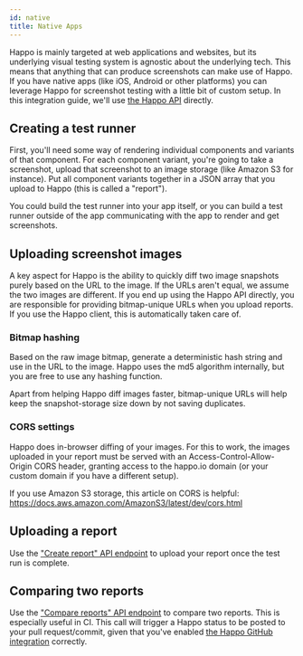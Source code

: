 ```yaml
---
id: native
title: Native Apps
---
```


Happo is mainly targeted at web applications and websites, but its underlying
visual testing system is agnostic about the underlying tech. This means that
anything that can produce screenshots can make use of Happo. If you have native
apps (like iOS, Android or other platforms) you can leverage Happo for
screenshot testing with a little bit of custom setup. In this integration
guide, we'll use [the Happo API](api.md) directly.

## Creating a test runner

First, you'll need some way of rendering individual components and variants of
that component. For each component variant, you're going to take a screenshot,
upload that screenshot to an image storage (like Amazon S3 for instance). Put
all component variants together in a JSON array that you upload to Happo (this
is called a "report").

You could build the test runner into your app itself, or you can build a test
runner outside of the app communicating with the app to render and get
screenshots.

## Uploading screenshot images

A key aspect for Happo is the ability to quickly diff two image snapshots
purely based on the URL to the image. If the URLs aren't equal, we assume the
two images are different. If you end up using the Happo API directly, you are
responsible for providing bitmap-unique URLs when you upload reports. If you
use the Happo client, this is automatically taken care of.

### Bitmap hashing

Based on the raw image bitmap, generate a deterministic hash string and use in
the URL to the image. Happo uses the md5 algorithm internally, but you are free
to use any hashing function.

Apart from helping Happo diff images faster, bitmap-unique URLs will help keep
the snapshot-storage size down by not saving duplicates.

### CORS settings

Happo does in-browser diffing of your images. For this to work, the images
uploaded in your report must be served with an Access-Control-Allow-Origin CORS
header, granting access to the happo.io domain (or your custom domain if you
have a different setup).

If you use Amazon S3 storage, this article on CORS is helpful:
https://docs.aws.amazon.com/AmazonS3/latest/dev/cors.html

## Uploading a report

Use the ["Create report" API
endpoint](https://happo.io/docs/api#Create%20report) to upload your report once
the test run is complete.

## Comparing two reports

Use the ["Compare reports" API
endpoint](https://happo.io/docs/api#Compare%20reports) to compare two reports.
This is especially useful in CI. This call will trigger a Happo status to be
posted to your pull request/commit, given that you've enabled [the Happo GitHub
integration](continuous-integration.md##posting-statuses-back-to-prscommits)
correctly.
